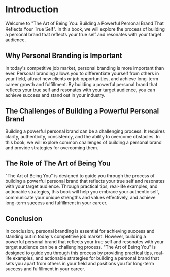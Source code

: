 Introduction
============

Welcome to "The Art of Being You: Building a Powerful Personal Brand That Reflects Your True Self". In this book, we will explore the process of building a personal brand that reflects your true self and resonates with your target audience.

Why Personal Branding is Important
----------------------------------

In today's competitive job market, personal branding is more important than ever. Personal branding allows you to differentiate yourself from others in your field, attract new clients or job opportunities, and achieve long-term career growth and fulfillment. By building a powerful personal brand that reflects your true self and resonates with your target audience, you can achieve success and stand out in your industry.

The Challenges of Building a Powerful Personal Brand
----------------------------------------------------

Building a powerful personal brand can be a challenging process. It requires clarity, authenticity, consistency, and the ability to overcome obstacles. In this book, we will explore common challenges of building a personal brand and provide strategies for overcoming them.

The Role of The Art of Being You
--------------------------------

"The Art of Being You" is designed to guide you through the process of building a powerful personal brand that reflects your true self and resonates with your target audience. Through practical tips, real-life examples, and actionable strategies, this book will help you embrace your authentic self, communicate your unique strengths and values effectively, and achieve long-term success and fulfillment in your career.

Conclusion
----------

In conclusion, personal branding is essential for achieving success and standing out in today's competitive job market. However, building a powerful personal brand that reflects your true self and resonates with your target audience can be a challenging process. "The Art of Being You" is designed to guide you through this process by providing practical tips, real-life examples, and actionable strategies for building a personal brand that sets you apart from others in your field and positions you for long-term success and fulfillment in your career.
